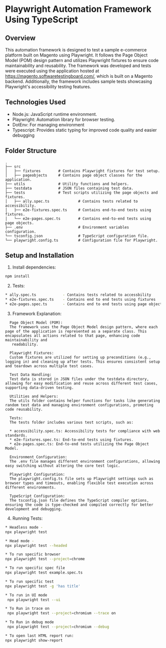# Playwright Automation Framework Using TypeScript

## Overview
This automation framework is designed to test a sample e-commerce platform built on Magento using Playwright. It follows the Page Object Model (POM) design pattern and utilizes Playwright fixtures to ensure code maintainability and reusability. The framework was developed and tests were executed using the application hosted at https://magento.softwaretestingboard.com/, which is built on a Magento backend. Additionally, the framework includes sample tests showcasing Playwright's accessibility testing features.

## Technologies Used
- Node.js: JavaScript runtime environment.
- Playwright: Automation library for browser testing.
- DotEnv: For managing environment
- Typescript: Provides static typing for improved code quality and easier debugging


## Folder Structure
```plaintext
.
├── src
│   ├── fixtures        # Contains Playwright fixtures for test setup.
│   ├── pageobjects     # Contains page object classes for the application.
├── utils               # Utility functions and helpers.
├── testdata            # JSON files containing test data.
├── tests               # Test scripts utilizing the page objects and fixtures.
│   ├── ally.spec.ts             # Contains tests related to accessibility.
│   ├── e2e-fixtures.spec.ts     # Contains end-to-end tests using fixtures.
│   └── e2e-pages.spec.ts        # Contains end-to-end tests using page objects.
├── .env                         # Environment variables configuration.
└── tsconfig.json                # TypeScript configuration file.
└── playwright.config.ts         # Configuration file for Playwright.

```
## Setup and Installation

1. Install dependencies:
 ```bash
npm install
```
2. Tests:
```bash
* ally.spec.ts            - Contains tests related to accessbility
* e2e-fixtures.spec.ts    - Contains end to end tests using fixtures
* e2e-pages.spec.ts       - Contains end to end tests using page objects
```

3. Framework Explanation:
   
```
  Page Object Model (POM):
  The framework uses the Page Object Model design pattern, where each page of the application is represented as a separate class. This encapsulates all actions related to that page, enhancing code maintainability and 
   readability.

  Playwright Fixtures:
  Custom fixtures are utilized for setting up preconditions (e.g., logging in) and cleaning up after tests. This ensures consistent setup and teardown across multiple test cases.

  Test Data Handling:
  Test data is stored in JSON files under the testdata directory, allowing for easy modification and reuse across different test cases, supporting data-driven testing.

  Utilities and Helpers:
  The utils folder contains helper functions for tasks like generating random test data and managing environment configurations, promoting code reusability.

  Tests:
  The tests folder includes various test scripts, such as:
  
  * accessibility.spec.ts: Accessibility tests for compliance with web standards.
  * e2e-fixtures.spec.ts: End-to-end tests using fixtures.
  * e2e-pages.spec.ts: End-to-end tests utilizing the Page Object Model.

  Environment Configuration:
  The .env file manages different environment configurations, allowing easy switching without altering the core test logic.

  Playwright Configuration:
  The playwright.config.ts file sets up Playwright settings such as browser types and timeouts, enabling flexible test execution across different environments.

  TypeScript Configuration:
  The tsconfig.json file defines the TypeScript compiler options, ensuring the code is type-checked and compiled correctly for better development and debugging.
```

4. Running Tests:
 ```bash
* Headless mode -
npx playwright test

* Head mode - 
npx playwright test --headed

* To run specific browser
npx playwright test --project=chrome 

* To run specific spec file
npx playwright test example.spec.ts  

* To run specific test
npx playwright test -g 'has title'

* To run in UI mode
  npx playwright test --ui

* To Run in trace on
  npx playwright test --project=chromium --trace on

* To Run in debug mode
  npx playwright test --project=chromium --debug

* To open last HTML report run:
npx playwright show-report
```


